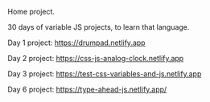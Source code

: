 Home project.

30 days of variable JS projects, to learn that language.

Day 1 project: https://drumpad.netlify.app

Day 2 project: https://css-js-analog-clock.netlify.app

Day 3 project: https://test-css-variables-and-js.netlify.app

Day 6 project: https://type-ahead-js.netlify.app/
